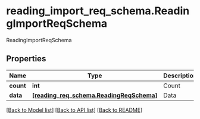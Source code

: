 # reading_import_req_schema.ReadingImportReqSchema

ReadingImportReqSchema
## Properties
Name | Type | Description | Notes
------------ | ------------- | ------------- | -------------
**count** | **int** | Count | 
**data** | [**[reading_req_schema.ReadingReqSchema]**](ReadingReqSchema.md) | Data | 

[[Back to Model list]](../README.md#documentation-for-models) [[Back to API list]](../README.md#documentation-for-api-endpoints) [[Back to README]](../README.md)


